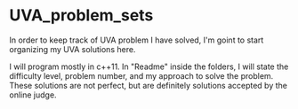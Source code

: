 # UVA_problem_sets
In order to keep track of UVA problem I have solved, I'm goint to start organizing my UVA solutions here.

I will program mostly in c++11. In "Readme" inside the folders, I will state the difficulty level, problem number, and my approach to solve the problem. These solutions are not perfect, but are definitely solutions accepted by the online judge.

